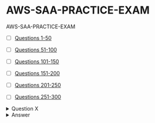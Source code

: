 # AWS-SAA-PRACTICE-EXAM
AWS-SAA-PRACTICE-EXAM

- [ ]  [Questions 1-50](https://github.com/omeatai/AWS-SAA-PRACTICE-EXAM/blob/main/001_050.md)
- [ ]  [Questions 51-100](https://github.com/omeatai/AWS-SAA-PRACTICE-EXAM/blob/main/051_100.md)
- [ ]  [Questions 101-150](https://github.com/omeatai/AWS-SAA-PRACTICE-EXAM/blob/main/101_150.md)
- [ ]  [Questions 151-200](https://github.com/omeatai/AWS-SAA-PRACTICE-EXAM/blob/main/151_200.md)
- [ ]  [Questions 201-250](https://github.com/omeatai/AWS-SAA-PRACTICE-EXAM/blob/main/201_250.md)
- [ ]  [Questions 251-300](https://github.com/omeatai/AWS-SAA-PRACTICE-EXAM/blob/main/251_300.md)



<details>
  <summary>Question X</summary>

- [ ] A.  Turn  


</details>

<details>
  <summary>Answer</summary>

- [ ] A.  Turn


</details>








